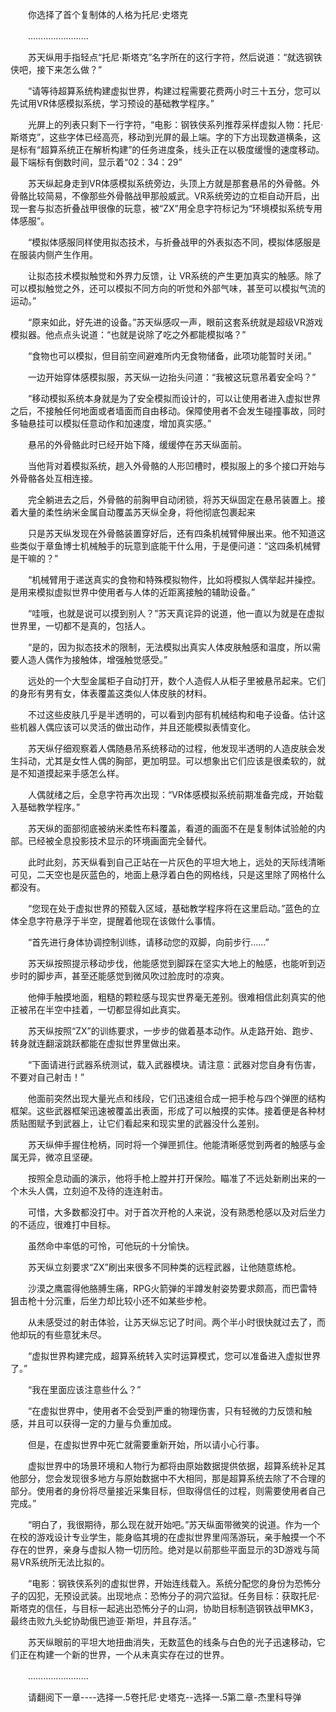 <div class="read-content j_readContent" id="">
                <p>　　你选择了首个复制体的人格为托尼·史塔克<p>　　……………………<p>　　苏天纵用手指轻点“托尼·斯塔克”名字所在的这行字符，然后说道：“就选钢铁侠吧，接下来怎么做？”<p>　　“请等待超算系统构建虚拟世界，构建过程需要花费两小时三十五分，您可以先试用VR体感模拟系统，学习预设的基础教学程序。”<p>　　光屏上的列表只剩下一行字符，“电影：钢铁侠系列推荐采样虚拟人物：托尼·斯塔克”，这些字体已经高亮，移动到光屏的最上端。字的下方出现数道横条，这是标有“超算系统正在解析构建”的任务进度条，线头正在以极度缓慢的速度移动。最下端标有倒数时间，显示着“02：34：29”<p>　　苏天纵起身走到VR体感模拟系统旁边，头顶上方就是那套悬吊的外骨骼。外骨骼比较简易，不像那些外骨骼战甲那般威武。VR系统旁边的立柜自动开启，出现一套与拟态折叠战甲很像的玩意，被“ZX”用全息字符标记为“环境模拟系统专用体感服”。<p>　　“模拟体感服同样使用拟态技术，与折叠战甲的外表拟态不同，模拟体感服是在服装内侧产生作用。<p>　　让拟态技术模拟触觉和外界力反馈，让 VR系统的产生更加真实的触感。除了可以模拟触觉之外，还可以模拟不同方向的听觉和外部气味，甚至可以模拟气流的运动。”<p>　　“原来如此，好先进的设备。”苏天纵感叹一声，眼前这套系统就是超级VR游戏模拟器。他点点头说道：“也就是说除了吃之外都能模拟咯？”<p>　　“食物也可以模拟，但目前空间避难所内无食物储备，此项功能暂时关闭。”<p>　　一边开始穿体感模拟服，苏天纵一边抬头问道：“我被这玩意吊着安全吗？”<p>　　“移动模拟系统本身就是为了安全模拟而设计的，可以让使用者进入虚拟世界之后，不接触任何地面或者墙面而自由移动。保障使用者不会发生碰撞事故，同时多轴悬挂可以模拟任意动作和加速度，增加真实感。”<p>　　悬吊的外骨骼此时已经开始下降，缓缓停在苏天纵面前。<p>　　当他背对着模拟系统，趟入外骨骼的人形凹槽时，模拟服上的多个接口开始与外骨骼各处互相连接。<p>　　完全躺进去之后，外骨骼的前胸甲自动闭锁，将苏天纵固定在悬吊装置上。接着大量的柔性纳米金属自动覆盖苏天纵全身，将他彻底包裹起来<p>　　只是苏天纵发现在外骨骼装置穿好后，还有四条机械臂伸展出来。他不知道这些类似于章鱼博士机械触手的玩意到底能干什么用，于是便问道：“这四条机械臂是干嘛的？”<p>　　“机械臂用于递送真实的食物和特殊模拟物件，比如将模拟人偶举起并操控。是用来模拟虚拟世界中使用者与人体的近距离接触的辅助设备。”<p>　　“哇哦，也就是说可以摸到别人？”苏天真诧异的说道，他一直以为就是在虚拟世界里，一切都不是真的，包括人。<p>　　“是的，因为拟态技术的限制，无法模拟出真实人体皮肤触感和温度，所以需要人造人偶作为接触体，增强触觉感受。”<p>　　远处的一个大型金属柜子自动打开，数个人造假人从柜子里被悬吊起来。它们的身形有男有女，体表覆盖这类似人体皮肤的材料。<p>　　不过这些皮肤几乎是半透明的，可以看到内部有机械结构和电子设备。估计这些机器人偶应该可以灵活的做出动作，并且还能模拟表情变化。<p>　　苏天纵仔细观察着人偶随悬吊系统移动的过程，他发现半透明的人造皮肤会发生抖动，尤其是女性人偶的胸部，更加明显。可以想象出它们应该是很柔软的，就是不知道摸起来手感怎么样。<p>　　人偶就绪之后，全息字符再次出现：“VR体感模拟系统前期准备完成，开始载入基础教学程序。”<p>　　苏天纵的面部彻底被纳米柔性布料覆盖，看道的画面不在是复制体试验舱的内部。已经被全息投影技术显示的环境画面完全替代。<p>　　此时此刻，苏天纵看到自己正站在一片灰色的平坦大地上，远处的天际线清晰可见，二天空也是灰蓝色的，地面上悬浮着白色的网格线，只是这里除了网格什么都没有。<p>　　“您现在处于虚拟世界的预载入区域，基础教学程序将在这里启动。”蓝色的立体全息字符悬浮于半空，提醒着他现在该做什么事情。<p>　　“首先进行身体协调控制训练，请移动您的双脚，向前步行……”<p>　　苏天纵按照提示移动步伐，他能感觉到脚踩在坚实大地上的触感，也能听到迈步时的脚步声，甚至还能感觉到微风吹过脸庞时的凉爽。<p>　　他伸手触摸地面，粗糙的颗粒感与现实世界毫无差别。很难相信此刻真实的他正被吊在半空中挂着，一切都显得如此真实。<p>　　苏天纵按照“ZX”的训练要求，一步步的做着基本动作。从走路开始、跑步、转身就连翻滚跳跃都能在虚拟世界里做出来。<p>　　“下面请进行武器系统测试，载入武器模块。请注意：武器对您自身有伤害，不要对自己射击！”<p>　　他面前突然出现大量光点和线段，它们迅速组合成一把手枪与四个弹匣的结构框架。这些武器框架迅速被覆盖出表面，形成了可以触摸的实体。接着便是各种材质贴图赋予到武器上，让它们看起来和现实里的武器没什么差别。<p>　　苏天纵伸手握住枪柄，同时将一个弹匣抓住。他能清晰感觉到两者的触感与金属无异，微凉且坚硬。<p>　　按照全息动画的演示，他将手枪上膛并打开保险。瞄准了不远处新刷出来的一个木头人偶，立刻迫不及待的连连射击。<p>　　可惜，大多数都没打中。对于首次开枪的人来说，没有熟悉枪感以及对后坐力的不适应，很难打中目标。<p>　　虽然命中率低的可怜，可他玩的十分愉快。<p>　　苏天纵立刻要求“ZX”刷出来很多不同种类的远程武器，让他随意练枪。<p>　　沙漠之鹰震得他胳膊生痛，RPG火箭弹的半蹲发射姿势要求颇高，而巴雷特狙击枪十分沉重，后坐力却比较小还不如某些步枪。<p>　　从未感受过的射击体验，让苏天纵忘记了时间。两个半小时很快就过去了，而他却玩的有些意犹未尽。<p>　　“虚拟世界构建完成，超算系统转入实时运算模式，您可以准备进入虚拟世界了。”<p>　　“我在里面应该注意些什么？”<p>　　“在虚拟世界中，使用者不会受到严重的物理伤害，只有轻微的力反馈和触感，并且可以获得一定的力量与负重加成。<p>　　但是，在虚拟世界中死亡就需要重新开始，所以请小心行事。<p>　　虚拟世界中的场景环境和人物行为都将由原始数据提供依据，超算系统补足其他部分，您会发现很多地方与原始数据中不大相同，那是超算系统去除了不合理的部分。使用者的身份将尽量接近采集目标，但取得信任的过程，则需要使用者自己完成。”<p>　　“明白了，我很期待，那么现在就开始吧。”苏天纵面带微笑的说道。作为一个在校的游戏设计专业学生，能身临其境的在虚拟世界里闯荡游玩，亲手触摸一个不存在的世界，亲身与虚拟人物一切历险。绝对是以前那些平面显示的3D游戏与简易VR系统所无法比拟的。<p>　　“电影：钢铁侠系列的虚拟世界，开始连线载入。系统分配您的身份为恐怖分子的囚犯，无预设武装。出现地点：恐怖分子的洞穴监狱。任务目标：获取托尼·斯塔克的信任，与目标一起逃出恐怖分子的山洞，协助目标制造钢铁战甲MK3，最终击败九头蛇协助俄巴迪亚·斯坦，并且存活。”<p>　　苏天纵眼前的平坦大地扭曲消失，无数蓝色的线条与白色的光子迅速移动，它们正在构建一个新的世界，一个从未真实存在过的世界。<p>　　……………………<p>　　请翻阅下一章----选择一.5卷托尼·史塔克--选择一.5第二章-杰里科导弹<p> 
            </div>
